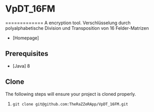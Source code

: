 # VpDT_16FM
=============
A encryption tool.
Verschlüsselung durch polyalphabetische Division und Transposition von 16 Felder-Matrizen

* [Homepage]

## Prerequisites
* [Java] 8

## Clone
The following steps will ensure your project is cloned properly.
1. `git clone git@github.com:TheRaZZeRApp/VpDT_16FM.git`